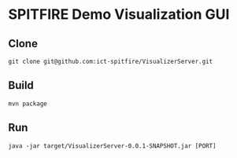 # SPITFIRE Demo  Visualization GUI

## Clone

```
git clone git@github.com:ict-spitfire/VisualizerServer.git
```

## Build

```
mvn package
```

## Run

```
java -jar target/VisualizerServer-0.0.1-SNAPSHOT.jar [PORT]
```

